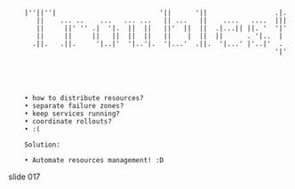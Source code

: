        |''||''|                          '||      '||                 .|.
           ||    ... ..    ...   ... ...   || ...   ||    ....   ....  |||
           ||     ||' '' .|  '|.  ||  ||   ||'  ||  ||  .|...|| ||. '  '|'
           ||     ||     ||   ||  ||  ||   ||    |  ||  ||      . '|..  |
          .||.   .||.     '|..|'  '|..'|.  '|...'  .||.  '|...' |'..|'  .
                                                                       '|'





        • how to distribute resources?
        • separate failure zones?
        • keep services running?
        • coordinate rollouts?
        • :(

        Solution:

        • Automate resources management! :D

















































































slide 017
